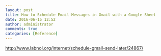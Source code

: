 ```yaml
---
layout: post
title: How to Schedule Email Messages in Gmail with a Google Sheet
date: 2016-06-15 12:52
author: administrator
comments: true
categories: [Reference]
---
```

<a href="http://www.labnol.org/internet/schedule-gmail-send-later/24867/">http://www.labnol.org/internet/schedule-gmail-send-later/24867/</a>
